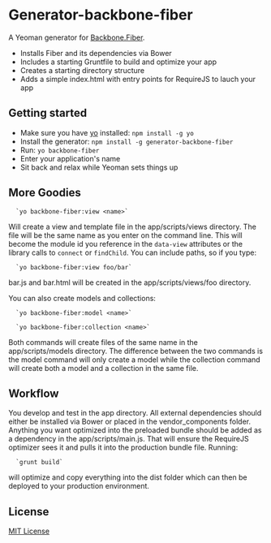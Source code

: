 # Generator-backbone-fiber

A Yeoman generator for [Backbone.Fiber](https://github.com/bseth99/backbone-fiber).

- Installs Fiber and its dependencies via Bower
- Includes a starting Gruntfile to build and optimize your app
- Creates a starting directory structure
- Adds a simple index.html with entry points for RequireJS to lauch your app


## Getting started

- Make sure you have [yo](https://github.com/yeoman/yo) installed:
    `npm install -g yo`
- Install the generator: `npm install -g generator-backbone-fiber`
- Run: `yo backbone-fiber`
- Enter your application's name
- Sit back and relax while Yeoman sets things up


## More Goodies

      `yo backbone-fiber:view <name>`

Will create a view and template file in the app/scripts/views directory.  The file will be the same name as you enter on the command line.
This will become the module id you reference in the `data-view` attributes or the library calls to `connect` or `findChild`.  You can include
paths, so if you type:

      `yo backbone-fiber:view foo/bar`

bar.js and bar.html will be created in the app/scripts/views/foo directory.

You can also create models and collections:

      `yo backbone-fiber:model <name>`

      `yo backbone-fiber:collection <name>`

Both commands will create files of the same name in the app/scripts/models directory.  The difference between the two commands is the model
command will only create a model while the collection command will create both a model and a collection in the same file.


## Workflow

You develop and test in the app directory.  All external dependencies should either be installed via Bower or placed in the vendor_components folder.
Anything you want optimized into the preloaded bundle should be added as a dependency in the app/scripts/main.js.  That will ensure the RequireJS
optimizer sees it and pulls it into the production bundle file.  Running:

      `grunt build` 

will optimize and copy everything into the dist folder which can then be deployed to your production environment.

## License
[MIT License](http://en.wikipedia.org/wiki/MIT_License)
